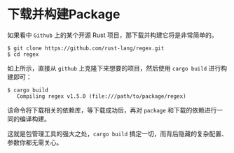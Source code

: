 # 下载并构建Package
如果看中 `Github` 上的某个开源 Rust 项目，那下载并构建它将是非常简单的。

```shell
$ git clone https://github.com/rust-lang/regex.git
$ cd regex
```

如上所示，直接从 `github` 上克隆下来想要的项目，然后使用 `cargo build` 进行构建即可：
```shell
$ cargo build
   Compiling regex v1.5.0 (file:///path/to/package/regex)
```

该命令将下载相关的依赖库，等下载成功后，再对 `package` 和下载的依赖进行一同的编译构建。

这就是包管理工具的强大之处，`cargo build` 搞定一切，而背后隐藏的复杂配置、参数你都无需关心。